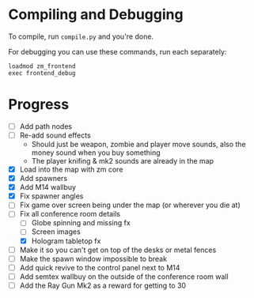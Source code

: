 # Compiling and Debugging
To compile, run `compile.py` and you're done.

For debugging you can use these commands, run each separately:
```
loadmod zm_frontend
exec frontend_debug
```

# Progress
- [ ] Add path nodes
- [ ] Re-add sound effects
	- Should just be weapon, zombie and player move sounds, also the money sound when you buy something
	- The player knifing & mk2 sounds are already in the map
- [x] Load into the map with zm core
- [x] Add spawners
- [x] Add M14 wallbuy
- [x] Fix spawner angles
- [ ] Fix game over screen being under the map (or wherever you die at)
- [ ] Fix all conference room details
  - [ ] Globe spinning and missing fx
  - [ ] Screen images
  - [x] Hologram tabletop fx
- [ ] Make it so you can't get on top of the desks or metal fences
- [ ] Make the spawn window impossible to break
- [ ] Add quick revive to the control panel next to M14
- [ ] Add semtex wallbuy on the outside of the conference room wall
- [ ] Add the Ray Gun Mk2 as a reward for getting to 30